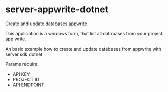 # server-appwrite-dotnet
Create and update databases appwrite

This application is a windows form, that list all databases from your project app write.

An basic example how to create and update databases from appwrite with server sdk dotnet

Params require:
- API KEY
- PROJECT ID
- API ENDPOINT

